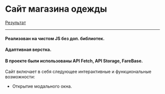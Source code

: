 # Сайт магазина одежды 
[Результат](https://maksgd.github.io/Site_wildberris/)
***
#### Реализован на чистом JS без доп. библиотек.
#### Адаптивная верстка.
#### В проекте были использованы API Fetch, API Storage, FareBase.

Сайт включает в себя следующее интерактивные и функциональные возможности: 
* Открытие модального окна.

